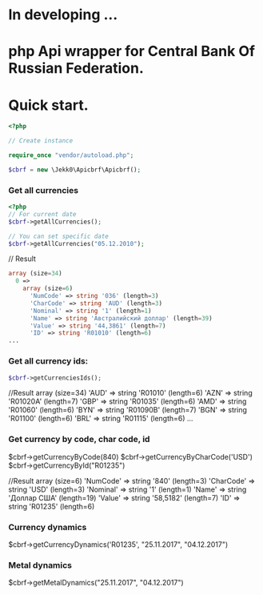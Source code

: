 # In developing ...
# php Api wrapper for Central Bank Of Russian Federation.

# Quick start.
```php
<?php

// Create instance

require_once "vendor/autoload.php";

$cbrf = new \Jekk0\Apicbrf\Apicbrf();
```

### Get all currencies

```php
<?php
// For current date
$cbrf->getAllCurrencies();

// You can set specific date
$cbrf->getAllCurrencies("05.12.2010");
```
// Result
```php
array (size=34)
  0 =>
    array (size=6)
      'NumCode' => string '036' (length=3)
      'CharCode' => string 'AUD' (length=3)
      'Nominal' => string '1' (length=1)
      'Name' => string 'Австралийский доллар' (length=39)
      'Value' => string '44,3861' (length=7)
      'ID' => string 'R01010' (length=6)
...
```
### Get all currency ids:

```php
$cbrf->getCurrenciesIds();
```
//Result
array (size=34)
  'AUD' => string 'R01010' (length=6)
  'AZN' => string 'R01020A' (length=7)
  'GBP' => string 'R01035' (length=6)
  'AMD' => string 'R01060' (length=6)
  'BYN' => string 'R01090B' (length=7)
  'BGN' => string 'R01100' (length=6)
  'BRL' => string 'R01115' (length=6)
  ...

### Get currency by code, char code, id
$cbrf->getCurrencyByCode(840)
$cbrf->getCurrencyByCharCode('USD')
$cbrf->getCurrencyById("R01235")

//Result
array (size=6)
  'NumCode' => string '840' (length=3)
  'CharCode' => string 'USD' (length=3)
  'Nominal' => string '1' (length=1)
  'Name' => string 'Доллар США' (length=19)
  'Value' => string '58,5182' (length=7)
  'ID' => string 'R01235' (length=6)


### Currency dynamics
$cbrf->getCurrencyDynamics('R01235', "25.11.2017", "04.12.2017")

### Metal dynamics
$cbrf->getMetalDynamics("25.11.2017", "04.12.2017")





